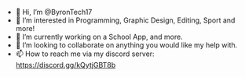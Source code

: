 - 👋 Hi, I’m @ByronTech17
- 👀 I’m interested in Programming, Graphic Design, Editing, Sport and more!
- 🌱 I’m currently working on a School App, and more.
- 💞️ I’m looking to collaborate on anything you would like my help with.
- 📫 How to reach me via my discord server: https://discord.gg/kQytjGBT8b
